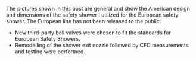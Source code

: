 The pictures shown in this post are general and show the American design and dimensions of the safety shower I utilized for the European safety shower. The European line has not been released to the public.

- New third-party ball valves were chosen to fit the standards for European Safety Showers.
- Remodelling of the shower exit nozzle followed by CFD measurements and testing were performed.
